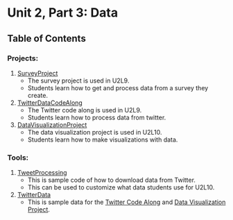 # Unit 2, Part 3: Data

## Table of Contents

### Projects:

1. [SurveyProject](SurveyProject)
    * The survey project is used in U2L9. 
    * Students learn how to get and process data from a survey they create.
1. [TwitterDataCodeAlong](TwitterDataCodeAlong)
    * The Twitter code along is used in U2L9. 
    * Students learn how to process data from twitter.
1. [DataVisualizationProject](DataVisualizationProject)
    * The data visualization project is used in U2L10. 
    * Students learn how to make visualizations with data.


### Tools:

1. [TweetProcessing](TweetProcessing)
    * This is sample code of how to download data from Twitter. 
    * This can be used to customize what data students use for U2L10.
1. [TwitterData](TwitterData)
    * This is sample data for the [Twitter Code Along](TwitterDataCodeAlong) and [Data Visualization Project](DataVisualizationProject).
